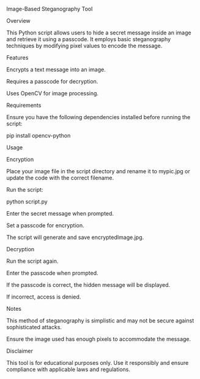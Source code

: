 Image-Based Steganography Tool

Overview

This Python script allows users to hide a secret message inside an image and retrieve it using a passcode. It employs basic steganography techniques by modifying pixel values to encode the message.

Features

Encrypts a text message into an image.

Requires a passcode for decryption.

Uses OpenCV for image processing.

Requirements

Ensure you have the following dependencies installed before running the script:

pip install opencv-python

Usage

Encryption

Place your image file in the script directory and rename it to mypic.jpg or update the code with the correct filename.

Run the script:

python script.py

Enter the secret message when prompted.

Set a passcode for encryption.

The script will generate and save encryptedImage.jpg.

Decryption

Run the script again.

Enter the passcode when prompted.

If the passcode is correct, the hidden message will be displayed.

If incorrect, access is denied.

Notes

This method of steganography is simplistic and may not be secure against sophisticated attacks.

Ensure the image used has enough pixels to accommodate the message.

Disclaimer

This tool is for educational purposes only. Use it responsibly and ensure compliance with applicable laws and regulations.

